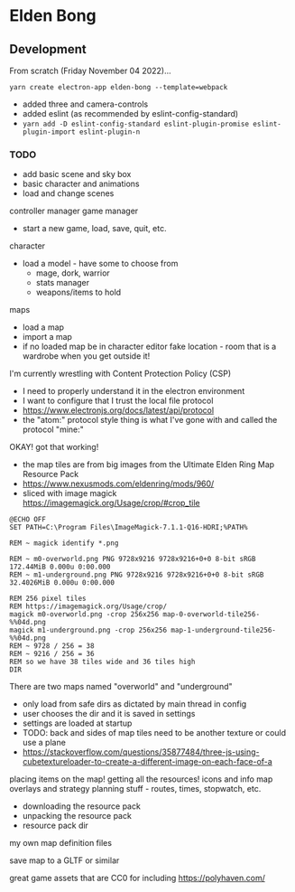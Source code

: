 # Elden Bong

## Development

From scratch (Friday November 04 2022)...

```
yarn create electron-app elden-bong --template=webpack
```

* added three and camera-controls
* added eslint (as recommended by eslint-config-standard)
* `yarn add -D eslint-config-standard eslint-plugin-promise eslint-plugin-import eslint-plugin-n`

### TODO
* add basic scene and sky box
* basic character and animations
* load and change scenes


controller manager
game manager
* start a new game, load, save, quit, etc.

character
* load a model - have some to choose from
  * mage, dork, warrior
  * stats manager
  * weapons/items to hold

maps
* load a map
* import a map
* if no loaded map be in character editor fake location - room that is a wardrobe when you get outside it!



I'm currently wrestling with Content Protection Policy (CSP)
* I need to properly understand it in the electron environment
* I want to configure that I trust the local file protocol
* https://www.electronjs.org/docs/latest/api/protocol
* the "atom:" protocol style thing is what I've gone with and called the protocol "mine:"

OKAY! got that working!

* the map tiles are from big images from the Ultimate Elden Ring Map Resource Pack
* https://www.nexusmods.com/eldenring/mods/960/
* sliced with image magick https://imagemagick.org/Usage/crop/#crop_tile

```
@ECHO OFF
SET PATH=C:\Program Files\ImageMagick-7.1.1-Q16-HDRI;%PATH%

REM ~ magick identify *.png

REM ~ m0-overworld.png PNG 9728x9216 9728x9216+0+0 8-bit sRGB 172.44MiB 0.000u 0:00.000
REM ~ m1-underground.png PNG 9728x9216 9728x9216+0+0 8-bit sRGB 32.4026MiB 0.000u 0:00.000

REM 256 pixel tiles
REM https://imagemagick.org/Usage/crop/
magick m0-overworld.png -crop 256x256 map-0-overworld-tile256-%%04d.png
magick m1-underground.png -crop 256x256 map-1-underground-tile256-%%04d.png
REM ~ 9728 / 256 = 38
REM ~ 9216 / 256 = 36
REM so we have 38 tiles wide and 36 tiles high
DIR
```

There are two maps named "overworld" and "underground"
* only load from safe dirs as dictated by main thread in config
* user chooses the dir and it is saved in settings
* settings are loaded at startup
* TODO: back and sides of map tiles need to be another texture or could use a plane
* https://stackoverflow.com/questions/35877484/three-js-using-cubetextureloader-to-create-a-different-image-on-each-face-of-a

placing items on the map!
getting all the resources!
icons and info
map overlays and strategy planning stuff - routes, times, stopwatch, etc.

* downloading the resource pack
* unpacking the resource pack
* resource pack dir

my own map definition files

save map to a GLTF or similar

great game assets that are CC0 for including https://polyhaven.com/
